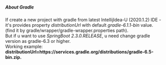 ##### About Gradle #####
If create a new project with gradle from latest IntellijIdea-U (2020.1.2) IDE - it's provides property 
*distributionUrl* with default *gradle-6.1.1-bin* value.
<br>(find it by gradle/wrapper/gradle-wrapper.properties path).
<br>But if u want to use *SpringBoot 2.3.0.RELEASE*, u need change gradle version as gradle-6.3 or higher.
<br>Working example: **distributionUrl=https\://services.gradle.org/distributions/gradle-6.5-bin.zip.**
 